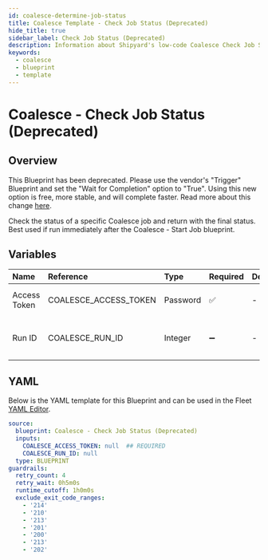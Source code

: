 ```yaml
---
id: coalesce-determine-job-status
title: Coalesce Template - Check Job Status (Deprecated)
hide_title: true
sidebar_label: Check Job Status (Deprecated)
description: Information about Shipyard's low-code Coalesce Check Job Status (Deprecated) blueprint. Quickly determine the status of Coalesce job
keywords:
  - coalesce
  - blueprint
  - template
---
```


# Coalesce - Check Job Status (Deprecated)



## Overview

This Blueprint has been deprecated. Please use the vendor's "Trigger" Blueprint and set the "Wait for Completion" option to "True". Using this new option is free, more stable, and will complete faster. Read more about this change [here](https://www.shipyardapp.com/blog/orchestrate-data-tools-free).

Check the status of a specific Coalesce job and return with the final status. Best used if run immediately after the Coalesce - Start Job blueprint.

## Variables

| Name | Reference | Type | Required | Default | Options | Description             |
|:-----|:----------|:-----|:---------|:--------|:--------|:------------------------|
| Access Token | COALESCE_ACCESS_TOKEN | Password | :white_check_mark: | - | - | The Coalesce API token |
| Run ID | COALESCE_RUN_ID | Integer | :heavy_minus_sign: | - | - | The ID of the specific run to query |




## YAML

Below is the YAML template for this Blueprint and can be used in the
Fleet [YAML Editor](../../reference/fleets/yaml-editor.md).

```yaml
source:
  blueprint: Coalesce - Check Job Status (Deprecated)
  inputs:
    COALESCE_ACCESS_TOKEN: null  ## REQUIRED
    COALESCE_RUN_ID: null
  type: BLUEPRINT
guardrails:
  retry_count: 4
  retry_wait: 0h5m0s
  runtime_cutoff: 1h0m0s
  exclude_exit_code_ranges:
    - '214'
    - '210'
    - '213'
    - '201'
    - '200'
    - '213'
    - '202'
 ```


